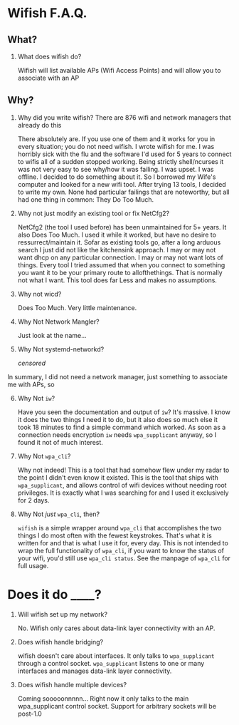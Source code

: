 # Wifish F.A.Q.

## What?

1. What does wifish do?

    Wifish will list available APs (Wifi Access Points) and will allow you to associate with an AP

## Why?

1. Why did you write wifish? There are 876 wifi and network managers that already do this

    There absolutely are. If you use one of them and it works for you in every situation; you do not
    need wifish. I wrote wifish for me. I was horribly sick with the flu and the software
    I'd used for 5 years to connect to wifis all of a sudden stopped working. Being strictly shell/ncurses
    it was not very easy to see why/how it was failing. I was upset. I was offline. I decided to do something
    about it. So I borrowed my Wife's computer and looked for a new wifi tool. After trying 13 tools, I 
    decided to write my own. None had particular failings that are noteworthy, but all had one thing in common:
    They Do Too Much.

2. Why not just modify an existing tool or fix NetCfg2?
    
    NetCfg2 (the tool I used before) has been unmaintained for 5+ years. It also Does Too Much. I used it while it 
    worked, but have no desire to ressurrect/maintain it. Sofar as existing tools go, after a long arduous search
    I just did not like the kitchensink approach. I may or may not want dhcp on any particular connection. I may or may
    not want lots of things. Every tool I tried assumed that when you connect to something you want it to be your
    primary route to allofthethings. That is normally not what I want. This tool does far Less and makes no assumptions.

3. Why not wicd?

    Does Too Much. Very little maintenance.

4. Why Not Network Mangler?

    Just look at the name...

5. Why Not systemd-networkd?

    *censored*

In summary, I did not need a network manager, just something to associate me with APs, so

6. Why Not `iw`?

    Have you seen the documentation and output of `iw`? It's massive. I know it does the two things I need it to do, but it
    also does so much else it took 18 minutes to find a simple command which worked. As soon as a connection needs encryption
    `iw` needs `wpa_supplicant` anyway, so I found it not of much interest.

7. Why Not `wpa_cli`?
  
    Why not indeed! This is a tool that had somehow flew under my radar to the point I didn't even know it existed. This is the
    tool that ships with `wpa_supplicant`, and allows control of wifi devices without needing root privileges. It is exactly what
    I was searching for and I used it exclusively for 2 days.

8. Why Not _just_ `wpa_cli`, then?

    `wifish` is a simple wrapper around `wpa_cli` that accomplishes the two things I do most often with the fewest keystrokes. That's
    what it is written for and that is what I use it for, every day. This is not intended to wrap the full functionality of `wpa_cli`,
    if you want to know the status of your wifi, you'd still use `wpa_cli status`. See the manpage of `wpa_cli` for full usage.

# Does it do \_\_\_\_?

1. Will wifish set up my network?

    No. Wifish only cares about data-link layer connectivity with an AP.

2. Does wifish handle bridging?

    wifish doesn't care about interfaces. It only talks to `wpa_supplicant` through a control socket. `wpa_supplicant`
    listens to one or many interfaces and manages data-link layer connectivity.

3. Does wifish handle multiple devices?

    Coming sooooonnnnn... Right now it only talks to the main wpa_supplicant control socket. Support for arbitrary sockets will be post-1.0
